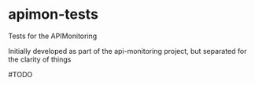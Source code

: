 # apimon-tests
Tests for the APIMonitoring

Initially developed as part of the api-monitoring project, but separated for the clarity of things

#TODO
